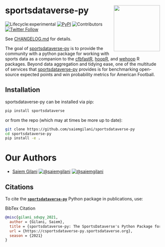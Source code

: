 # sportsdataverse-py <a href='https://sportsdataverse-py.sportsdataverse.org'><img src='https://sportsdataverse-py.sportsdataverse.org/img/cfbfastR-py-logo.png' align="right" height="150" /></a>
<!-- badges: start -->

![Lifecycle:experimental](https://img.shields.io/badge/lifecycle-experimental-orange.svg?style=for-the-badge&logo=github)
[![PyPI](https://img.shields.io/pypi/v/sportsdataverse?label=sportsdataverse&logo=python&style=for-the-badge)](https://pypi.org/project/sportsdataverse/)
![Contributors](https://img.shields.io/github/contributors/saiemgilani/sportsdataverse-py?style=for-the-badge)
[![Twitter
Follow](https://img.shields.io/twitter/follow/sportsdataverse?color=blue&label=%40sportsdataverse&logo=twitter&style=for-the-badge)](https://twitter.com/sportsdataverse)

<!-- badges: end -->


See [CHANGELOG.md](https://sportsdataverse-py.sportsdataverse.org/CHANGELOG) for details.

The goal of [sportsdataverse-py](https://sportsdataverse-py.sportsdataverse.org) is to provide the community with a python package for working with sports data as a companion to the [cfbfastR](https://saiemgilani.github.io/cfbfastR), [hoopR](https://hoopR.sportsdataverse.org/), and [wehoop](https://wehoop.sportsdataverse.org/) R packages. Beyond data aggregation and tidying ease, one of the multitude of services that [sportsdataverse-py](https://sportsdataverse-py.sportsdataverse.org) provides is for benchmarking open-source expected points and win probability metrics for American Football.

## Installation

sportsdataverse-py can be installed via pip:

```bash
pip install sportsdataverse
```

or from the repo (which may at times be more up to date):

```bash
git clone https://github.com/saiemgilani/sportsdataverse-py
cd sportsdataverse-py
pip install -e .
```

# **Our Authors**

-   [Saiem Gilani](https://twitter.com/saiemgilani)
<a href="https://twitter.com/saiemgilani" target="blank"><img src="https://img.shields.io/twitter/follow/saiemgilani?color=blue&label=%40saiemgilani&logo=twitter&style=for-the-badge" alt="@saiemgilani" /></a>
<a href="https://github.com/saiemgilani" target="blank"><img src="https://img.shields.io/github/followers/saiemgilani?color=eee&logo=Github&style=for-the-badge" alt="@saiemgilani" /></a>


## **Citations**

To cite the [**`sportsdataverse-py`**](https://sportsdataverse-py.sportsdataverse.org) Python package in publications, use:

BibTex Citation
```bibtex
@misc{gilani_sdvpy_2021,
  author = {Gilani, Saiem},
  title = {sportsdataverse-py: The SportsDataverse's Python Package for Sports Data.},
  url = {https://csportsdataverse-py.sportsdataverse.org},
  season = {2021}
}
```
